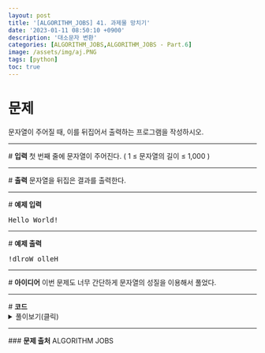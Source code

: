 ```yaml
---
layout: post
title: '[ALGORITHM_JOBS] 41. 과제물 망치기'
date: '2023-01-11 08:50:10 +0900'
description: '대소문자 변환'
categories: [ALGORITHM_JOBS,ALGORITHM_JOBS - Part.6]
image: /assets/img/aj.PNG
tags: [python]
toc: true
---
```

# <b>문제</b>
문자열이 주어질 때, 이를 뒤집어서 출력하는 프로그램을 작성하시오.  
<hr>
# <b>입력</b>
첫 번째 줄에 문자열이 주어진다. ( 1 ≤ 문자열의 길이 ≤ 1,000 )  
<hr>
# <b>출력</b>
문자열을 뒤집은 결과를 출력한다.
<hr>
# <b>예제 입력</b><br>
<pre>
Hello World!
</pre>
<hr>
# <b>예제 출력</b><br>
<pre>
!dlroW olleH
</pre>
<hr>
# <b>아이디어</b>
이번 문제도 너무 간단하게 문자열의 성질을 이용해서 풀었다.
<hr>
# <b>코드</b>

<details>
<summary id="summary1">풀이보기(클릭)</summary>
<div markdown="1">

~~~python
arr = input()
print(arr[::-1])
~~~
</div>
</details>
<hr>
### <b>문제 출처</b>
ALGORITHM JOBS